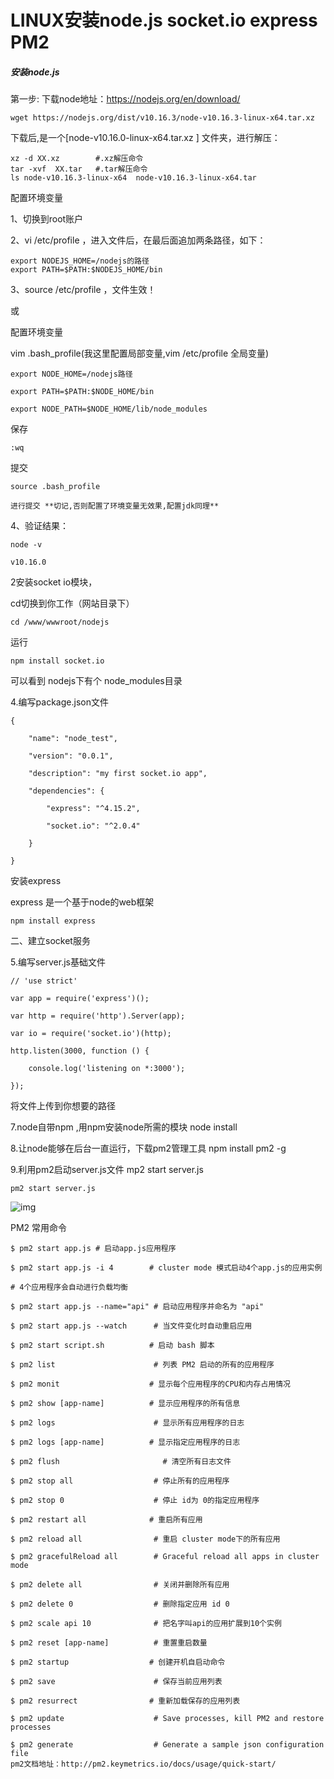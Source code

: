 # LINUX安装node.js socket.io express PM2



##### 安装node.js

第一步: 下载node地址：https://nodejs.org/en/download/

```
wget https://nodejs.org/dist/v10.16.3/node-v10.16.3-linux-x64.tar.xz
```

下载后,是一个[node-v10.16.0-linux-x64.tar.xz ] 文件夹，进行解压：

```
xz -d XX.xz        #.xz解压命令
tar -xvf  XX.tar   #.tar解压命令
ls node-v10.16.3-linux-x64  node-v10.16.3-linux-x64.tar
```

配置环境变量

1、切换到root账户

2、vi /etc/profile ，进入文件后，在最后面追加两条路径，如下：

```
export NODEJS_HOME=/nodejs的路径
export PATH=$PATH:$NODEJS_HOME/bin
```

3、source /etc/profile ，文件生效！

或

配置环境变量

vim .bash_profile(我这里配置局部变量,vim /etc/profile 全局变量)

```
export NODE_HOME=/nodejs路径
```

```
export PATH=$PATH:$NODE_HOME/bin
```

```
export NODE_PATH=$NODE_HOME/lib/node_modules
```

保存

```
:wq
```

提交

```
source .bash_profile 
```

```
进行提交 **切记,否则配置了环境变量无效果,配置jdk同理**
```

4、验证结果：

```
node -v
```

```
v10.16.0
```

2安装socket io模块，

cd切换到你工作（网站目录下）

```
cd /www/wwwroot/nodejs
```

运行

```
npm install socket.io
```

可以看到 nodejs下有个 node_modules目录

4.编写package.json文件

```
{
```

```
    "name": "node_test",
```

```
    "version": "0.0.1",
```

```
    "description": "my first socket.io app",
```

```
    "dependencies": {
```

```
        "express": "^4.15.2",
```

```
        "socket.io": "^2.0.4"
```

```
    }
```

```
}
```

安装express

express 是一个基于node的web框架

```
npm install express
```

二、建立socket服务 

5.编写server.js基础文件

```
// 'use strict'
```

```
var app = require('express')();
```

```
var http = require('http').Server(app);
```

```
var io = require('socket.io')(http);
```

```
http.listen(3000, function () {
```

```
    console.log('listening on *:3000');
```

```
});
```

将文件上传到你想要的路径

7.node自带npm ,用npm安装node所需的模块 node install

8.让node能够在后台一直运行，下载pm2管理工具 npm install pm2 -g

9.利用pm2启动server.js文件 mp2 start server.js

```
pm2 start server.js
```

![img](https://note.youdao.com/yws/public/resource/4b33824c7b441917f0e671d1ba1ea454/xmlnote/A03E44486A2A4EA5887D80D4C585B226/17744)

PM2 常用命令

```
$ pm2 start app.js # 启动app.js应用程序
```

```
$ pm2 start app.js -i 4        # cluster mode 模式启动4个app.js的应用实例
```

```
# 4个应用程序会自动进行负载均衡
```

```
$ pm2 start app.js --name="api" # 启动应用程序并命名为 "api"
```

```
$ pm2 start app.js --watch      # 当文件变化时自动重启应用
```

```
$ pm2 start script.sh          # 启动 bash 脚本
```

```
$ pm2 list                      # 列表 PM2 启动的所有的应用程序
```

```
$ pm2 monit                    # 显示每个应用程序的CPU和内存占用情况
```

```
$ pm2 show [app-name]          # 显示应用程序的所有信息
```

```
$ pm2 logs                      # 显示所有应用程序的日志
```

```
$ pm2 logs [app-name]          # 显示指定应用程序的日志
```

```
$ pm2 flush                       # 清空所有日志文件
```

```
$ pm2 stop all                  # 停止所有的应用程序
```

```
$ pm2 stop 0                    # 停止 id为 0的指定应用程序
```

```
$ pm2 restart all              # 重启所有应用
```

```
$ pm2 reload all                # 重启 cluster mode下的所有应用
```

```
$ pm2 gracefulReload all        # Graceful reload all apps in cluster mode
```

```
$ pm2 delete all                # 关闭并删除所有应用
```

```
$ pm2 delete 0                  # 删除指定应用 id 0
```

```
$ pm2 scale api 10              # 把名字叫api的应用扩展到10个实例
```

```
$ pm2 reset [app-name]          # 重置重启数量
```

```
$ pm2 startup                  # 创建开机自启动命令
```

```
$ pm2 save                      # 保存当前应用列表
```

```
$ pm2 resurrect                # 重新加载保存的应用列表
```

```
$ pm2 update                    # Save processes, kill PM2 and restore processes
```

```
$ pm2 generate                  # Generate a sample json configuration file
pm2文档地址：http://pm2.keymetrics.io/docs/usage/quick-start/
```